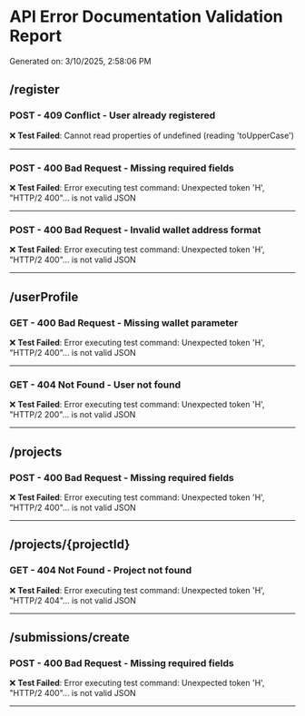 # API Error Documentation Validation Report

Generated on: 3/10/2025, 2:58:06 PM

## /register

### POST - 409 Conflict - User already registered

❌ **Test Failed**: Cannot read properties of undefined (reading 'toUpperCase')

---

### POST - 400 Bad Request - Missing required fields

❌ **Test Failed**: Error executing test command: Unexpected token 'H', "HTTP/2 400"... is not valid JSON

---

### POST - 400 Bad Request - Invalid wallet address format

❌ **Test Failed**: Error executing test command: Unexpected token 'H', "HTTP/2 400"... is not valid JSON

---

## /userProfile

### GET - 400 Bad Request - Missing wallet parameter

❌ **Test Failed**: Error executing test command: Unexpected token 'H', "HTTP/2 400"... is not valid JSON

---

### GET - 404 Not Found - User not found

❌ **Test Failed**: Error executing test command: Unexpected token 'H', "HTTP/2 200"... is not valid JSON

---

## /projects

### POST - 400 Bad Request - Missing required fields

❌ **Test Failed**: Error executing test command: Unexpected token 'H', "HTTP/2 400"... is not valid JSON

---

## /projects/{projectId}

### GET - 404 Not Found - Project not found

❌ **Test Failed**: Error executing test command: Unexpected token 'H', "HTTP/2 404"... is not valid JSON

---

## /submissions/create

### POST - 400 Bad Request - Missing required fields

❌ **Test Failed**: Error executing test command: Unexpected token 'H', "HTTP/2 400"... is not valid JSON

---

